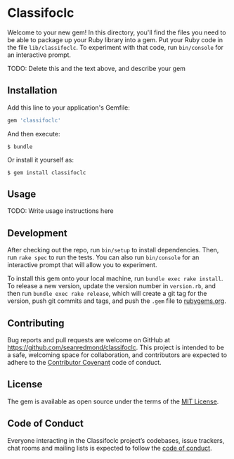 # Classifoclc

Welcome to your new gem! In this directory, you'll find the files you need to be able to package up your Ruby library into a gem. Put your Ruby code in the file `lib/classifoclc`. To experiment with that code, run `bin/console` for an interactive prompt.

TODO: Delete this and the text above, and describe your gem

## Installation

Add this line to your application's Gemfile:

```ruby
gem 'classifoclc'
```

And then execute:

    $ bundle

Or install it yourself as:

    $ gem install classifoclc

## Usage

TODO: Write usage instructions here

## Development

After checking out the repo, run `bin/setup` to install dependencies. Then, run `rake spec` to run the tests. You can also run `bin/console` for an interactive prompt that will allow you to experiment.

To install this gem onto your local machine, run `bundle exec rake install`. To release a new version, update the version number in `version.rb`, and then run `bundle exec rake release`, which will create a git tag for the version, push git commits and tags, and push the `.gem` file to [rubygems.org](https://rubygems.org).

## Contributing

Bug reports and pull requests are welcome on GitHub at https://github.com/seanredmond/classifoclc. This project is intended to be a safe, welcoming space for collaboration, and contributors are expected to adhere to the [Contributor Covenant](http://contributor-covenant.org) code of conduct.

## License

The gem is available as open source under the terms of the [MIT License](https://opensource.org/licenses/MIT).

## Code of Conduct

Everyone interacting in the Classifoclc project’s codebases, issue trackers, chat rooms and mailing lists is expected to follow the [code of conduct](https://github.com/seanredmond/classifoclc/blob/master/CODE_OF_CONDUCT.md).
